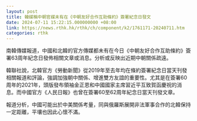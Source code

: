```yaml
---
layout: post
title: 韓媒稱中朝官媒未有在《中朝友好合作互助條約》簽署紀念日發文
date: 2024-07-11 15:22:15.000000000 +08:00
link: https://news.rthk.hk/rthk/ch/component/k2/1761171-20240711.htm
categories: rthk
---
```


南韓傳媒報道，中國和北韓的官方傳媒都未有在今日《中朝友好合作互助條約》簽署63周年紀念日發佈相關文章或消息。分析或反映出近期中朝關係疏遠。

韓聯社說，北韓官方《勞動新聞》從2019年至去年均在條約簽署紀念日當天刊發相關報道和評論，強調加強朝中關係、增進雙方友誼的重要性。尤其是在簽署60周年的2021年，頭版發布領袖金正恩和中國國家主席習近平互致賀函慶祝的消息。而中國官方《人民日報》也曾在簽署60至62周年紀念日當天刊發文章。

報道分析，中國可能出於中美關係考量，同與俄羅斯展開非法軍事合作的北韓保持一定距離，平壤也因此心懷不滿。
